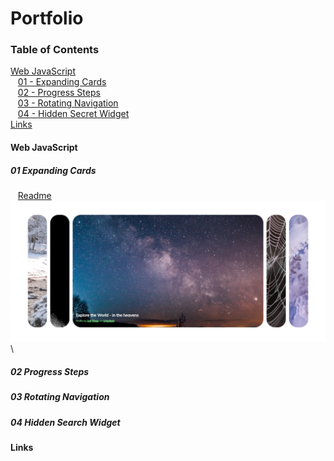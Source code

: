 # Portfolio

### Table of Contents  
[Web JavaScript](#webjs)  
&nbsp;&nbsp;&nbsp;[01 - Expanding Cards](#webjs01)  
&nbsp;&nbsp;&nbsp;[02 - Progress Steps](#webjs02)  
&nbsp;&nbsp;&nbsp;[03 - Rotating Navigation](#webjs03)  
&nbsp;&nbsp;&nbsp;[04 - Hidden Secret Widget](#webjs04)  
[Links](#links)  

<a name="webjs"/>

#### Web JavaScript

<a name="webjs01"/>

##### 01 Expanding Cards

&nbsp;&nbsp;&nbsp;[Readme](./Web/JS/01_ExpandingCards/README.md)
&nbsp;&nbsp;&nbsp;![Image1](./Web/JS/01_ExpandingCards/project/screencapture-galaxy.png)\

<a name="webjs02"/>

##### 02 Progress Steps

<a name="webjs03"/>

##### 03 Rotating Navigation

<a name="webjs04"/>

##### 04 Hidden Search Widget


<a name="links"/>

#### Links
